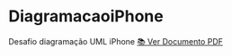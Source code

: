 # DiagramacaoiPhone
Desafio diagramação UML iPhone
[📚 Ver Documento PDF](DiagramacaoiPhone/DiagramaEmbranco.pdf)

